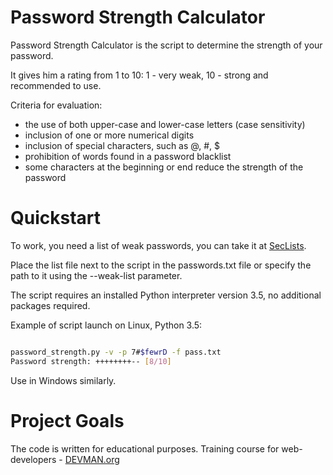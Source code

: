 # Password Strength Calculator

Password Strength Calculator is the script to determine the strength of your password.

It gives him a rating from 1 to 10: 1 - very weak, 10 - strong and recommended to use.

Criteria for evaluation:

* the use of both upper-case and lower-case letters (case sensitivity)
* inclusion of one or more numerical digits
* inclusion of special characters, such as @, #, $
* prohibition of words found in a password blacklist
* some characters at the beginning or end reduce the strength of the password

# Quickstart

To work, you need a list of weak passwords, you can take it at [SecLists](https://github.com/danielmiessler/SecLists/tree/master/Passwords/Common-Credentials).

Place the list file next to the script in the passwords.txt file or specify the path to it using the --weak-list parameter.

The script requires an installed Python interpreter version 3.5, no additional packages required.

Example of script launch on Linux, Python 3.5:

```bash

password_strength.py -v -p 7#$fewrD -f pass.txt
Password strength: ++++++++-- [8/10]

```

Use in Windows similarly.

# Project Goals

The code is written for educational purposes. Training course for web-developers - [DEVMAN.org](https://devman.org)
